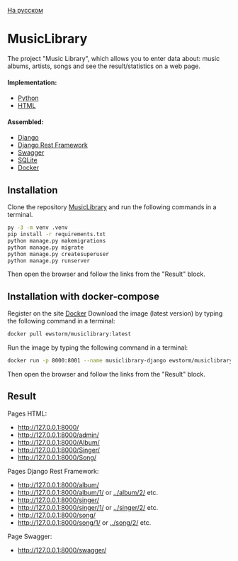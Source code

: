 [На русском](https://github.com/ewhitestorm/MusicLibrary/blob/main/README.md)
# MusicLibrary

The project "Music Library", which allows you to enter data about: music albums, artists, songs and see the result/statistics on a web page.

#### Implementation: 
  * [Python](https://www.python.org/)
  * [HTML](https://html.spec.whatwg.org/multipage/)

#### Assembled:
  * [Django](https://www.djangoproject.com/)
  * [Django Rest Framework](https://www.django-rest-framework.org/)
  * [Swagger](https://django-rest-swagger.readthedocs.io/en/latest/)
  * [SQLite](https://www.sqlite.org/index.html)
  * [Docker](https://hub.docker.com/)

## Installation

Clone the repository [MusicLibrary](https://github.com/ewhitestorm/MusicLibrary.git) and run the following commands in a terminal.

```bash
py -3 -m venv .venv
pip install -r requirements.txt
python manage.py makemigrations
python manage.py migrate
python manage.py createsuperuser
python manage.py runserver
```
Then open the browser and follow the links from the "Result" block.

## Installation with docker-compose

Register on the site [Docker](https://hub.docker.com/)
Download the image (latest version) by typing the following command in a terminal:
```bash
docker pull ewstorm/musiclibrary:latest
```
Run the image by typing the following command in a terminal:
```bash
docker run -p 8000:8001 --name musiclibrary-django ewstorm/musiclibrary
```
Then open the browser and follow the links from the "Result" block.

## Result

Pages HTML:
  * http://127.0.0.1:8000/
  * http://127.0.0.1:8000/admin/
  * http://127.0.0.1:8000/Album/
  * http://127.0.0.1:8000/Singer/
  * http://127.0.0.1:8000/Song/
    
Pages Django Rest Framework:
  * http://127.0.0.1:8000/album/
  * http://127.0.0.1:8000/album/1/ or [../album/2/](http://127.0.0.1:8000/album/2/) etc.
  * http://127.0.0.1:8000/singer/
  * http://127.0.0.1:8000/singer/1/ or [../singer/2/](http://127.0.0.1:8000/singer/2/) etc.
  * http://127.0.0.1:8000/song/
  * http://127.0.0.1:8000/song/1/ or [../song/2/](http://127.0.0.1:8000/song/2/) etc.
  
Page Swagger:
  * http://127.0.0.1:8000/swagger/
